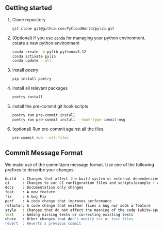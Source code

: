 ## Getting started

1. Clone repository

    ```bash
    git clone git@github.com:PyCloudWorld/pylib.git
    ```

2. (Optional) If you use [`conda`](https://www.anaconda.com/) for managing your python environment, create a new python environment

    ```bash
    conda create -n pylib python==3.12
    conda activate pylib
    conda update --all
    ```

3. Install poetry

    ```bash
    pip install poetry
    ```

4. Install all relevant packages

    ```bash
    poetry install
    ```

5. Install the pre-commit git hook scripts

    ```bash
    poetry run pre-commit install
    poetry run pre-commit install --hook-type commit-msg
    ```

6. (optional) Run pre-commit against all the files

    ```bash
    pre-commit run --all-files
    ```

## Commit Message Format

We make use of the commitizen message format. Use one of the following prefixes to describe your changes:

```bash
build   : Changes that affect the build system or external dependencies
ci      : Changes to our CI configuration files and scripts(example : azure pipeline)
docs    : Documentation only changes
feat    : A new feature
fix     : A bug Fix
perf    : A code change that improves performance
refactor: A code change that neither fixes a bug nor adds a feature
style   : Changes that do not affect the meaning of the code (white-space, formatting, missing semi-colons, etc)
test    : Adding missing tests or correcting existing tests
chore   : Other changes that don't modify src or test files
revert  : Reverts a previous commit
```
